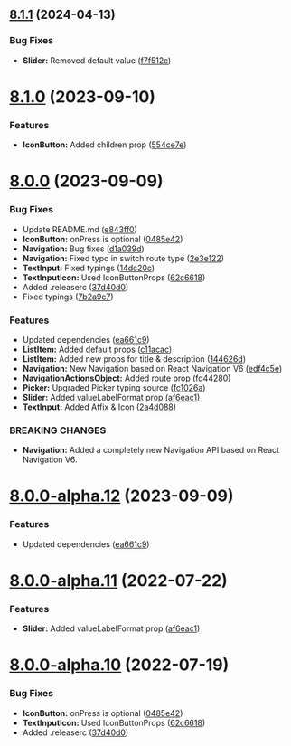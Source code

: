 ## [8.1.1](https://github.com/BlueBaseJS/components/compare/v8.1.0...v8.1.1) (2024-04-13)

### Bug Fixes

*   **Slider:** Removed default value ([f7f512c](https://github.com/BlueBaseJS/components/commit/f7f512cc1bf60a1727b2c76ed0f242f6d25ac0e2))

# [8.1.0](https://github.com/BlueBaseJS/components/compare/v8.0.0...v8.1.0) (2023-09-10)

### Features

*   **IconButton:** Added children prop ([554ce7e](https://github.com/BlueBaseJS/components/commit/554ce7e3b65e9f3c76c8539d8f38e79ecb90fd84))

# [8.0.0](https://github.com/BlueBaseJS/components/compare/v7.0.2...v8.0.0) (2023-09-09)

### Bug Fixes

*   Update README.md ([e843ff0](https://github.com/BlueBaseJS/components/commit/e843ff0822aa293fd94b9ca42390dcfe91ff447a))
*   **IconButton:** onPress is optional ([0485e42](https://github.com/BlueBaseJS/components/commit/0485e421ecb30eec723d5ed350f2d1a88c319dc8))
*   **Navigation:** Bug fixes ([d1a039d](https://github.com/BlueBaseJS/components/commit/d1a039dae77e5182d48efc3996995dc53f8f2498))
*   **Navigation:** Fixed typo in switch route type ([2e3e122](https://github.com/BlueBaseJS/components/commit/2e3e122127b493e75b1f4d9bade632c4d7fb717c))
*   **TextInput:** Fixed typings ([14dc20c](https://github.com/BlueBaseJS/components/commit/14dc20c52b9ce1fdff83f56bbdaefd05eb85a6f8))
*   **TextInputIcon:** Used IconButtonProps ([62c6618](https://github.com/BlueBaseJS/components/commit/62c661805be8b12b2e215b91a060913ef1952cfa))
*   Added .releaserc ([37d40d0](https://github.com/BlueBaseJS/components/commit/37d40d02b0f9c1ac49c2546de1c21b3be739d7bc))
*   Fixed typings ([7b2a9c7](https://github.com/BlueBaseJS/components/commit/7b2a9c7542ffdbe19a1b2ee302e9a1eeae16ac2e))

### Features

*   Updated dependencies ([ea661c9](https://github.com/BlueBaseJS/components/commit/ea661c9a43e9f211bbd239240aaffc377cda0841))
*   **ListItem:** Added default props ([c11acac](https://github.com/BlueBaseJS/components/commit/c11acace19e2f40fb54b067602c30122d7b2893d))
*   **ListItem:** Added new props for title & description ([144626d](https://github.com/BlueBaseJS/components/commit/144626d4ab3de67cbc52df9c84a6082b3edcfe19))
*   **Navigation:** New Navigation based on React Navigation V6 ([edf4c5e](https://github.com/BlueBaseJS/components/commit/edf4c5e1cb1a0c8b521e84e5000f7f42b79eee24))
*   **NavigationActionsObject:** Added route prop ([fd44280](https://github.com/BlueBaseJS/components/commit/fd44280e1669c541a166759ca6cc99b8ed2b71d9))
*   **Picker:** Upgraded Picker typing source ([fc1026a](https://github.com/BlueBaseJS/components/commit/fc1026a9d468b62a1b863127dafe1feed8c4787f))
*   **Slider:** Added valueLabelFormat prop ([af6eac1](https://github.com/BlueBaseJS/components/commit/af6eac146c38f4f2948a4d707a8e4d92fe545f78))
*   **TextInput:** Added Affix & Icon ([2a4d088](https://github.com/BlueBaseJS/components/commit/2a4d088cf15cca2e9835399d6043cdd25f957d7b))

### BREAKING CHANGES

*   **Navigation:** Added a completely new Navigation API based on React Navigation V6.

# [8.0.0-alpha.12](https://github.com/BlueBaseJS/components/compare/v8.0.0-alpha.11...v8.0.0-alpha.12) (2023-09-09)

### Features

*   Updated dependencies ([ea661c9](https://github.com/BlueBaseJS/components/commit/ea661c9a43e9f211bbd239240aaffc377cda0841))

# [8.0.0-alpha.11](https://github.com/BlueBaseJS/components/compare/v8.0.0-alpha.10...v8.0.0-alpha.11) (2022-07-22)

### Features

*   **Slider:** Added valueLabelFormat prop ([af6eac1](https://github.com/BlueBaseJS/components/commit/af6eac146c38f4f2948a4d707a8e4d92fe545f78))

# [8.0.0-alpha.10](https://github.com/BlueBaseJS/components/compare/v8.0.0-alpha.9...v8.0.0-alpha.10) (2022-07-19)

### Bug Fixes

*   **IconButton:** onPress is optional ([0485e42](https://github.com/BlueBaseJS/components/commit/0485e421ecb30eec723d5ed350f2d1a88c319dc8))
*   **TextInputIcon:** Used IconButtonProps ([62c6618](https://github.com/BlueBaseJS/components/commit/62c661805be8b12b2e215b91a060913ef1952cfa))
*   Added .releaserc ([37d40d0](https://github.com/BlueBaseJS/components/commit/37d40d02b0f9c1ac49c2546de1c21b3be739d7bc))
